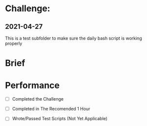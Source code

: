 # Challenge: 
## 2021-04-27 

This is a test subfolder to make sure the daily bash script is working properly

# Brief 

# Performance 
- [ ] Completed the Challenge
- [ ] Completed in The Recomended 1 Hour
- [ ] Wrote/Passed Test Scripts (Not Yet Applicable)

